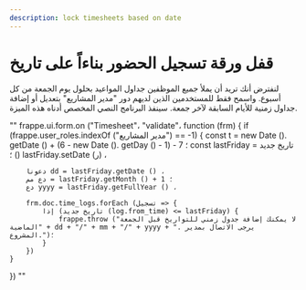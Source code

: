 ```yaml
---
description: lock timesheets based on date
---
```


# قفل ورقة تسجيل الحضور بناءاً على تاريخ

لنفترض أنك تريد أن يملأ جميع الموظفين جداول المواعيد بحلول يوم الجمعة من كل أسبوع. واسمح فقط للمستخدمين الذين لديهم دور "مدير المشاريع" بتعديل أو إضافة جداول زمنية للأيام السابقة لآخر جمعة. سينفذ البرنامج النصي المخصص أدناه هذه الميزة.

"" frappe.ui.form.on ("Timesheet"، "validate"، function (frm) { if (frappe.user\_roles.indexOf ("مدير المشاريع") == -1) { const t = new Date (). getDate () + (6 - new Date (). getDay () - 1) - 7 ؛ const lastFriday = تاريخ جديد () ؛ lastFriday.setDate (ر) ،

```
    دعونا dd = lastFriday.getDate () ،
    دع مم = lastFriday.getMonth () + 1 ؛
    دع yyyy = lastFriday.getFullYear () ،

    frm.doc.time_logs.forEach (تسجيل => {
        إذا (تاريخ جديد (log.from_time) <= lastFriday) {
            frappe.throw ("لا يمكنك إضافة جدول زمني للتواريخ قبل الجمعة الماضية" + dd + "/" + mm + "/" + yyyy + ". يرجى الاتصال بمدير المشروع.")؛
        }
    })
}
```

}) ""
